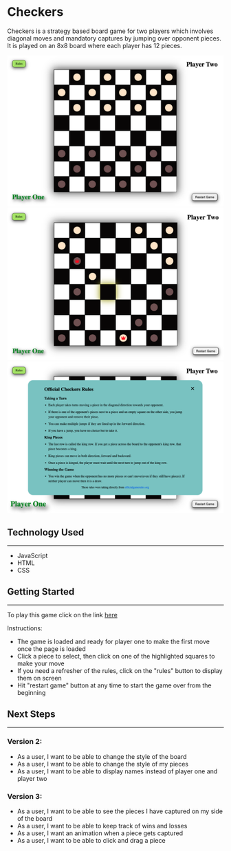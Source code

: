 # Checkers

Checkers is a strategy based board game for two players which involves diagonal moves and mandatory captures by jumping over opponent pieces. It is played on an 8x8 board where each player has 12 pieces.

![checkers home screen](screenshots/screenshot-1.png)
![checkers mid game](screenshots/screenshot-2.png)
![rules for game](screenshots/screenshot-3.png)

## Technology Used

---

- JavaScript
- HTML
- CSS

## Getting Started

---

To play this game click on the link [here](https://www.example.com)

Instructions: 

- The game is loaded and ready for player one to make the first move once the page is loaded
- Click a piece to select, then click on one of the highlighted squares to make your move
- If you need a refresher of the rules, click on the "rules" button to display them on screen
- Hit "restart game" button at any time to start the game over from the beginning

## Next Steps

---

### Version 2:

- As a user, I want to be able to change the style of the board
- As a user, I want to be able to change the style of my pieces
- As a user, I want to be able to display names instead of player one and player two

### Version 3:

- As a user, I want to be able to see the pieces I have captured on my side of the board
- As a user, I want to be able to keep track of wins and losses
- As a user, I want an animation when a piece gets captured
- As a user, I want to be able to click and drag a piece
